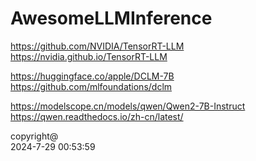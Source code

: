 # AwesomeLLMInference

https://github.com/NVIDIA/TensorRT-LLM  
https://nvidia.github.io/TensorRT-LLM

https://huggingface.co/apple/DCLM-7B  
https://github.com/mlfoundations/dclm

https://modelscope.cn/models/qwen/Qwen2-7B-Instruct  
https://qwen.readthedocs.io/zh-cn/latest/

copyright@  
2024-7-29 00:53:59
